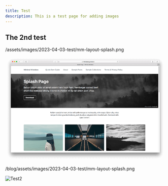 ```yaml
---
title: Test
description: This is a test page for adding images
---
```


## The 2nd test


/assets/images/2023-04-03-test/mm-layout-splash.png

![Test1](/assets/images/2023-04-03-test/mm-layout-splash.png)

/blog/assets/images/2023-04-03-test/mm-layout-splash.png

![Test2](/blog/assets/images/2023-04-03-test/mm-layout-splash.png)